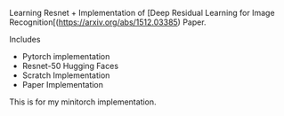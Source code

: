 Learning Resnet + Implementation of [Deep Residual Learning for Image Recognition[(https://arxiv.org/abs/1512.03385) Paper.

Includes
- Pytorch implementation
- Resnet-50 Hugging Faces
- Scratch Implementation
- Paper Implementation


This is for my minitorch implementation.
